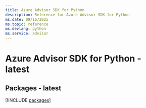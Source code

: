 ```yaml
---
title: Azure Advisor SDK for Python
description: Reference for Azure Advisor SDK for Python
ms.date: 09/16/2025
ms.topic: reference
ms.devlang: python
ms.service: advisor
---
```

# Azure Advisor SDK for Python - latest
## Packages - latest
[!INCLUDE [packages](advisor-index.md)]